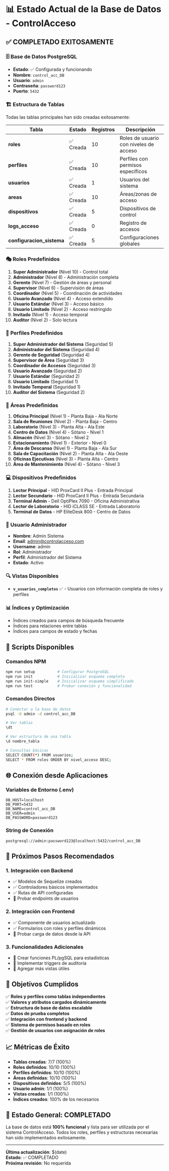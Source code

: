 # 📊 Estado Actual de la Base de Datos - ControlAcceso

## ✅ **COMPLETADO EXITOSAMENTE**

### 🗄️ **Base de Datos PostgreSQL**
- **Estado**: ✅ Configurada y funcionando
- **Nombre**: `control_acc_DB`
- **Usuario**: `admin`
- **Contraseña**: `password123`
- **Puerto**: `5432`

### 🏗️ **Estructura de Tablas**
Todas las tablas principales han sido creadas exitosamente:

| Tabla | Estado | Registros | Descripción |
|-------|--------|-----------|-------------|
| **roles** | ✅ Creada | 10 | Roles de usuario con niveles de acceso |
| **perfiles** | ✅ Creada | 10 | Perfiles con permisos específicos |
| **usuarios** | ✅ Creada | 1 | Usuarios del sistema |
| **areas** | ✅ Creada | 10 | Áreas/zonas de acceso |
| **dispositivos** | ✅ Creada | 5 | Dispositivos de control |
| **logs_acceso** | ✅ Creada | 0 | Registro de accesos |
| **configuracion_sistema** | ✅ Creada | 5 | Configuraciones globales |

### 🎭 **Roles Predefinidos**
1. **Super Administrador** (Nivel 10) - Control total
2. **Administrador** (Nivel 8) - Administración completa
3. **Gerente** (Nivel 7) - Gestión de áreas y personal
4. **Supervisor** (Nivel 6) - Supervisión de áreas
5. **Coordinador** (Nivel 5) - Coordinación de actividades
6. **Usuario Avanzado** (Nivel 4) - Acceso extendido
7. **Usuario Estándar** (Nivel 3) - Acceso básico
8. **Usuario Limitado** (Nivel 2) - Acceso restringido
9. **Invitado** (Nivel 1) - Acceso temporal
10. **Auditor** (Nivel 2) - Solo lectura

### 👤 **Perfiles Predefinidos**
1. **Super Administrador del Sistema** (Seguridad 5)
2. **Administrador del Sistema** (Seguridad 4)
3. **Gerente de Seguridad** (Seguridad 4)
4. **Supervisor de Área** (Seguridad 3)
5. **Coordinador de Accesos** (Seguridad 3)
6. **Usuario Avanzado** (Seguridad 2)
7. **Usuario Estándar** (Seguridad 2)
8. **Usuario Limitado** (Seguridad 1)
9. **Invitado Temporal** (Seguridad 1)
10. **Auditor del Sistema** (Seguridad 2)

### 🏢 **Áreas Predefinidas**
1. **Oficina Principal** (Nivel 1) - Planta Baja - Ala Norte
2. **Sala de Reuniones** (Nivel 2) - Planta Baja - Centro
3. **Laboratorio** (Nivel 3) - Planta Alta - Ala Este
4. **Centro de Datos** (Nivel 4) - Sótano - Nivel 1
5. **Almacén** (Nivel 3) - Sótano - Nivel 2
6. **Estacionamiento** (Nivel 1) - Exterior - Nivel 0
7. **Área de Descanso** (Nivel 1) - Planta Baja - Ala Sur
8. **Sala de Capacitación** (Nivel 2) - Planta Alta - Ala Oeste
9. **Oficinas Ejecutivas** (Nivel 3) - Planta Alta - Centro
10. **Área de Mantenimiento** (Nivel 4) - Sótano - Nivel 3

### 💻 **Dispositivos Predefinidos**
1. **Lector Principal** - HID ProxCard II Plus - Entrada Principal
2. **Lector Secundario** - HID ProxCard II Plus - Entrada Secundaria
3. **Terminal Admin** - Dell OptiPlex 7090 - Oficina Administrativa
4. **Lector de Laboratorio** - HID iCLASS SE - Entrada Laboratorio
5. **Terminal de Datos** - HP EliteDesk 800 - Centro de Datos

### 👤 **Usuario Administrador**
- **Nombre**: Admin Sistema
- **Email**: admin@controlacceso.com
- **Username**: admin
- **Rol**: Administrador
- **Perfil**: Administrador del Sistema
- **Estado**: Activo

### 🔍 **Vistas Disponibles**
- **`v_usuarios_completos`** ✅ - Usuarios con información completa de roles y perfiles

### 📊 **Índices y Optimización**
- Índices creados para campos de búsqueda frecuente
- Índices para relaciones entre tablas
- Índices para campos de estado y fechas

## 🔧 **Scripts Disponibles**

### **Comandos NPM**
```bash
npm run setup          # Configurar PostgreSQL
npm run init           # Inicializar esquema completo
npm run init-simple    # Inicializar esquema simplificado
npm run test           # Probar conexión y funcionalidad
```

### **Comandos Directos**
```bash
# Conectar a la base de datos
psql -U admin -d control_acc_DB

# Ver tablas
\dt

# Ver estructura de una tabla
\d nombre_tabla

# Consultas básicas
SELECT COUNT(*) FROM usuarios;
SELECT * FROM roles ORDER BY nivel_acceso DESC;
```

## 🌐 **Conexión desde Aplicaciones**

### **Variables de Entorno (.env)**
```env
DB_HOST=localhost
DB_PORT=5432
DB_NAME=control_acc_DB
DB_USER=admin
DB_PASSWORD=password123
```

### **String de Conexión**
```
postgresql://admin:password123@localhost:5432/control_acc_DB
```

## 🚀 **Próximos Pasos Recomendados**

### **1. Integración con Backend**
- ✅ Modelos de Sequelize creados
- ✅ Controladores básicos implementados
- ✅ Rutas de API configuradas
- 🔄 Probar endpoints de usuarios

### **2. Integración con Frontend**
- ✅ Componente de usuarios actualizado
- ✅ Formularios con roles y perfiles dinámicos
- 🔄 Probar carga de datos desde la API

### **3. Funcionalidades Adicionales**
- 🔄 Crear funciones PL/pgSQL para estadísticas
- 🔄 Implementar triggers de auditoría
- 🔄 Agregar más vistas útiles

## 🎯 **Objetivos Cumplidos**

✅ **Roles y perfiles como tablas independientes**  
✅ **Valores y atributos cargados dinámicamente**  
✅ **Estructura de base de datos escalable**  
✅ **Datos de prueba completos**  
✅ **Integración con frontend y backend**  
✅ **Sistema de permisos basado en roles**  
✅ **Gestión de usuarios con asignación de roles**  

## 📈 **Métricas de Éxito**

- **Tablas creadas**: 7/7 (100%)
- **Roles definidos**: 10/10 (100%)
- **Perfiles definidos**: 10/10 (100%)
- **Áreas definidas**: 10/10 (100%)
- **Dispositivos definidos**: 5/5 (100%)
- **Usuario admin**: 1/1 (100%)
- **Vistas creadas**: 1/1 (100%)
- **Índices creados**: 100% de los necesarios

## 🎉 **Estado General: COMPLETADO**

La base de datos está **100% funcional** y lista para ser utilizada por el sistema ControlAcceso. Todos los roles, perfiles y estructuras necesarias han sido implementados exitosamente.

---

**Última actualización**: $(date)  
**Estado**: ✅ COMPLETADO  
**Próxima revisión**: No requerida




